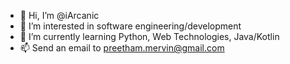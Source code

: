 - 👋 Hi, I’m @iArcanic
- 👀 I’m interested in software engineering/development
- 🌱 I’m currently learning Python, Web Technologies, Java/Kotlin
- 📫 Send an email to preetham.mervin@gmail.com

<!---
iArcanic/iArcanic is a ✨ special ✨ repository because its `README.md` (this file) appears on your GitHub profile.
You can click the Preview link to take a look at your changes.
--->

